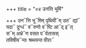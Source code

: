+++
title = "०४ उनत्ति भूमिं"

+++
उन᳓त्ति भू᳓मिम् पृथिवी᳓म् उत᳓ द्यां᳓  
यदा᳓ दुग्धं᳓ व᳓रुणो व᳓ष्टि आ᳓द् इ᳓त्  
स᳓म् अभ्रे᳓ण वसत प᳓र्वतासस्  
तविषीय᳓न्तः श्रथयन्त वीराः᳓